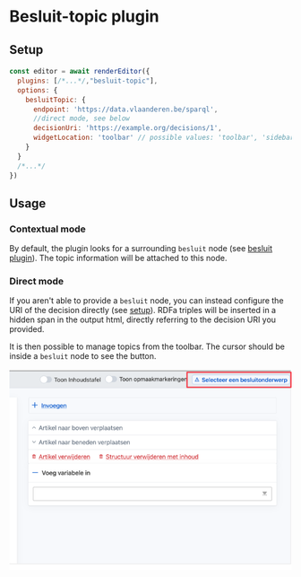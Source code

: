 # Besluit-topic plugin

## Setup
```javascript
const editor = await renderEditor({
  plugins: [/*...*/,"besluit-topic"], 
  options: {
    besluitTopic: {
      endpoint: 'https://data.vlaanderen.be/sparql',
      //direct mode, see below
      decisionUri: 'https://example.org/decisions/1',
      widgetLocation: 'toolbar' // possible values: 'toolbar', 'sidebar' (default: 'toolbar')
    }
  }
  /*...*/
})

```

## Usage

### Contextual mode

By default, the plugin looks for a surrounding `besluit` node (see [besluit plugin](/docs/plugins/besluit.md)). 
The topic information will be attached to this node.

### Direct mode
If you aren't able to provide a `besluit` node, you can instead configure the
URI of the decision directly (see [setup](#setup)). RDFa triples will be
inserted in a hidden span in the output html, directly referring to the decision
URI you provided.

It is then possible to manage topics from the toolbar. The cursor should be inside a `besluit` node to see the button.

![besluit topics](/docs/images/besluit-topic.png)
